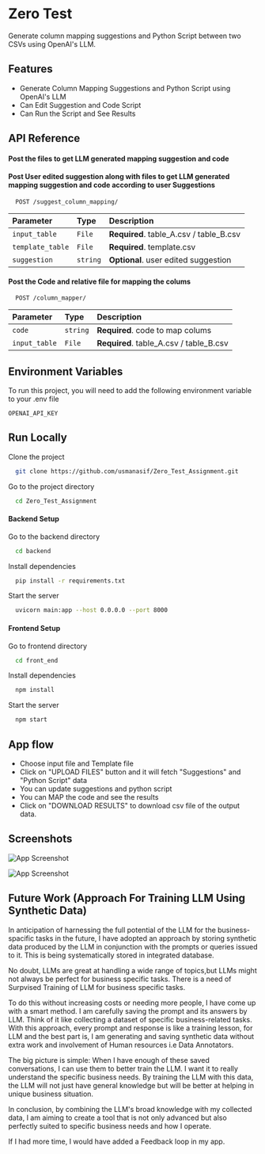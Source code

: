 
# Zero Test 


Generate column mapping suggestions and Python Script between two CSVs using OpenAI's LLM.  



## Features

- Generate Column Mapping Suggestions and Python Script using OpenAI's LLM
- Can Edit Suggestion and Code Script
- Can Run the Script and See Results



## API Reference

#### Post the files to get LLM generated mapping suggestion and code
#### Post User edited suggestion along with files to get LLM generated mapping suggestion and code according to user Suggestions

```http
  POST /suggest_column_mapping/
```

| Parameter | Type     | Description                |
| :-------- | :------- | :------------------------- |
| `input_table` | `File` | **Required**. table_A.csv / table_B.csv |
| `template_table` | `File` | **Required**. template.csv |
| `suggestion` | `string` | **Optional**. user edited suggestion |


#### Post the Code and relative file for mapping the colums 

```http
  POST /column_mapper/
```

| Parameter | Type     | Description                       |
| :-------- | :------- | :-------------------------------- |
| `code`      | `string` | **Required**. code to map colums |
| `input_table`      | `File` | **Required**. table_A.csv / table_B.csv |


## Environment Variables


To run this project, you will need to add the following environment variable to your .env file

`OPENAI_API_KEY`



## Run Locally
Clone the project

```bash
  git clone https://github.com/usmanasif/Zero_Test_Assignment.git
```
Go to the project directory

```bash
  cd Zero_Test_Assignment
```
#### Backend Setup

Go to the backend directory

```bash
  cd backend
```

Install dependencies

```bash
  pip install -r requirements.txt
```

Start the server

```bash
  uvicorn main:app --host 0.0.0.0 --port 8000
```

#### Frontend Setup

Go to frontend directory

```bash
  cd front_end
```
Install dependencies

```bash
  npm install
```

Start the server

```bash
  npm start
```
## App flow

- Choose input file and Template file
- Click on "UPLOAD FILES" button and it will fetch "Suggestions" and "Python Script" data
- You can update suggestions and python script
- You can MAP the code and see the results
- Click on "DOWNLOAD RESULTS" to download csv file of the output data.
## Screenshots

![App Screenshot](https://github.com/usmanasif/Zero_Test_Assignment/blob/7ff457921ba293f46b10b03a5491236baca06083/screen%20shoots/s1.png)

![App Screenshot](https://github.com/usmanasif/Zero_Test_Assignment/blob/7ff457921ba293f46b10b03a5491236baca06083/screen%20shoots/S2.png)


## Future Work (Approach For Training LLM Using Synthetic Data)

In anticipation of harnessing the full potential of the LLM for the business-spacific tasks in the future, I have adopted an approach by storing synthetic data produced by the LLM in conjunction with the prompts or queries issued to it. This is being systematically stored in integrated database. 

No doubt, LLMs are great at handling a wide range of topics,but LLMs might not always be perfect for business specific tasks. There is a need of Surpvised Training of LLM for business specific tasks.

To do this without increasing costs or needing more people, I have come up with a smart method. I am carefully saving the prompt and its answers by LLM. Think of it like collecting a dataset of specific business-related tasks. With this approach, every prompt and response is like a training lesson, for LLM and the best part is, I am generating and saving synthetic data without extra work and involvement of Human resources i.e Data Annotators.

The big picture is simple: When I have enough of these saved conversations, I can use them to better train the LLM. I want it to really understand the specific business needs. By training the LLM with this data, the LLM will not just have general knowledge but will be better at helping in unique business situation.

In conclusion, by combining the LLM's broad knowledge with my collected data, I am aiming to create a tool that is not only advanced but also perfectly suited to specific business needs and how I operate.

If I had more time, I would have added a Feedback loop in my app.  
